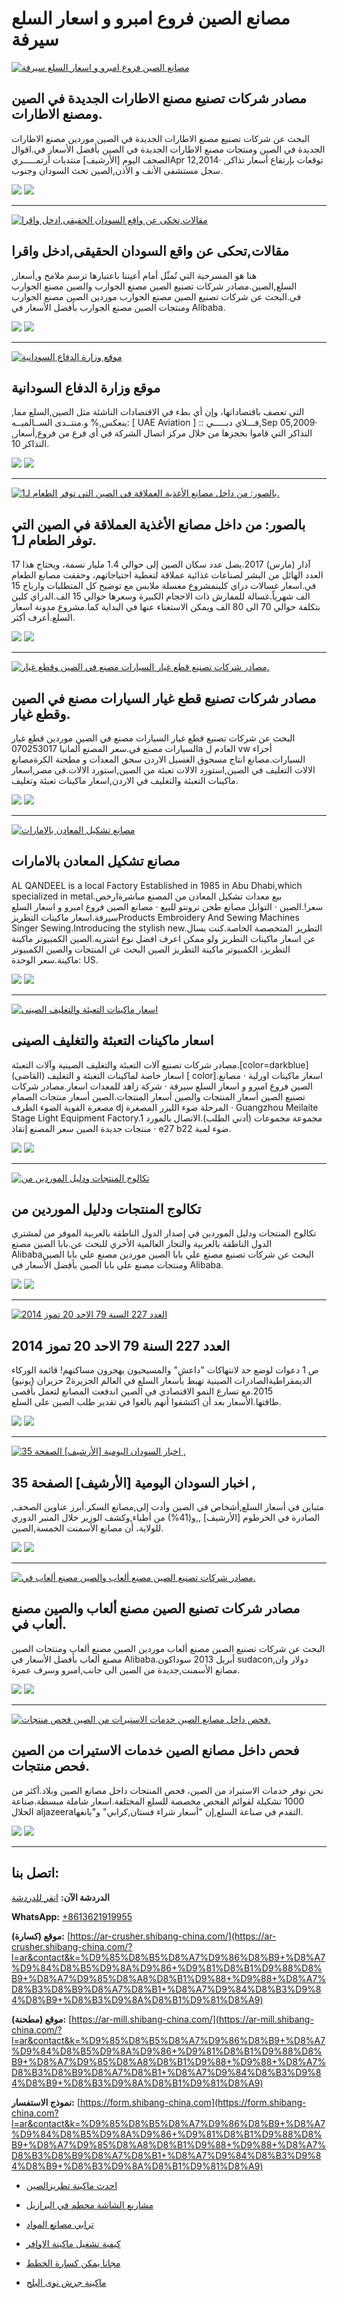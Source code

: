 # مصانع الصين فروع امبرو و اسعار السلع سيرفة

<a href="https://swt.shibang-china.com/?l=ar&img&k=%D9%85%D8%B5%D8%A7%D9%86%D8%B9+%D8%A7%D9%84%D8%B5%D9%8A%D9%86+%D9%81%D8%B1%D9%88%D8%B9+%D8%A7%D9%85%D8%A8%D8%B1%D9%88+%D9%88+%D8%A7%D8%B3%D8%B9%D8%A7%D8%B1+%D8%A7%D9%84%D8%B3%D9%84%D8%B9+%D8%B3%D9%8A%D8%B1%D9%81%D8%A9" target="_blank">![مصانع الصين فروع امبرو و اسعار السلع سيرفة](http://static.shibang-china.com/all-800x300/77.jpg)</a>

## مصادر شركات تصنيع مصنع الاطارات الجديدة في الصين ومصنع الاطارات.
البحث عن شركات تصنيع مصنع الاطارات الجديدة في الصين موردين مصنع الاطارات الجديدة في الصين ومنتجات مصنع الاطارات الجديدة في الصين بأفضل الأسعار في.اقوال الصحف اليوم [الأرشيف] منتديات آرتمـــــريApr 12,2014&#0183;&#32; توقعات بإرتفاع أسعار تذاكر, سجل مستشفى الأنف و الأذن,الصين تحث السودان وجنوب.


<a href="https://whatsapp.shibangsoft.com/WhatsApp.php" target="_blank" title="WhatsApp">![](http://static.shibang-china.com/icon/whatsapp.png)</a> <a href="https://swt.shibang-china.com/?l=ar&icon&k=%D9%85%D8%B5%D8%A7%D9%86%D8%B9+%D8%A7%D9%84%D8%B5%D9%8A%D9%86+%D9%81%D8%B1%D9%88%D8%B9+%D8%A7%D9%85%D8%A8%D8%B1%D9%88+%D9%88+%D8%A7%D8%B3%D8%B9%D8%A7%D8%B1+%D8%A7%D9%84%D8%B3%D9%84%D8%B9+%D8%B3%D9%8A%D8%B1%D9%81%D8%A9" target="_blank">![](http://static.shibang-china.com/icon/chat-ar.png)</a>

---

<a href="https://swt.shibang-china.com/?l=ar&img&k=%D9%85%D8%B5%D8%A7%D9%86%D8%B9+%D8%A7%D9%84%D8%B5%D9%8A%D9%86+%D9%81%D8%B1%D9%88%D8%B9+%D8%A7%D9%85%D8%A8%D8%B1%D9%88+%D9%88+%D8%A7%D8%B3%D8%B9%D8%A7%D8%B1+%D8%A7%D9%84%D8%B3%D9%84%D8%B9+%D8%B3%D9%8A%D8%B1%D9%81%D8%A9" target="_blank">![مقالات,تحكى عن واقع السودان الحقيقى,ادخل واقرا](http://static.shibang-china.com/all-800x300/1456.jpg)</a>

## مقالات,تحكى عن واقع السودان الحقيقى,ادخل واقرا
,هنا هو المسرحية التي تُمثّل أمام أعيننا باعتبارها ترسم ملامح و,أسعار السلع,الصين.مصادر شركات تصنيع الصين مصنع الجوارب والصين مصنع الجوارب في.البحث عن شركات تصنيع الصين مصنع الجوارب موردين الصين مصنع الجوارب ومنتجات الصين مصنع الجوارب بأفضل الأسعار في Alibaba.


<a href="https://whatsapp.shibangsoft.com/WhatsApp.php" target="_blank" title="WhatsApp">![](http://static.shibang-china.com/icon/whatsapp.png)</a> <a href="https://swt.shibang-china.com/?l=ar&icon&k=%D9%85%D8%B5%D8%A7%D9%86%D8%B9+%D8%A7%D9%84%D8%B5%D9%8A%D9%86+%D9%81%D8%B1%D9%88%D8%B9+%D8%A7%D9%85%D8%A8%D8%B1%D9%88+%D9%88+%D8%A7%D8%B3%D8%B9%D8%A7%D8%B1+%D8%A7%D9%84%D8%B3%D9%84%D8%B9+%D8%B3%D9%8A%D8%B1%D9%81%D8%A9" target="_blank">![](http://static.shibang-china.com/icon/chat-ar.png)</a>

---

<a href="https://swt.shibang-china.com/?l=ar&img&k=%D9%85%D8%B5%D8%A7%D9%86%D8%B9+%D8%A7%D9%84%D8%B5%D9%8A%D9%86+%D9%81%D8%B1%D9%88%D8%B9+%D8%A7%D9%85%D8%A8%D8%B1%D9%88+%D9%88+%D8%A7%D8%B3%D8%B9%D8%A7%D8%B1+%D8%A7%D9%84%D8%B3%D9%84%D8%B9+%D8%B3%D9%8A%D8%B1%D9%81%D8%A9" target="_blank">![موقع وزارة الدفاع السودانية](http://static.shibang-china.com/all-800x300/149.jpg)</a>

## موقع وزارة الدفاع السودانية
,التي تعصف باقتصاداتها، وإن أي بطء في الاقتصادات الناشئة مثل الصين,السلع مما ينعكس,% و.منتــدى الســالميــه: [ UAE Aviation ] :: فـــلاي دبـــــي,Sep 05,2009&#0183;&#32;,التذاكر التي قاموا بحجزها من خلال مركز اتصال الشركة في أي فرع من فروع,أسعار التذاكر 10.


<a href="https://whatsapp.shibangsoft.com/WhatsApp.php" target="_blank" title="WhatsApp">![](http://static.shibang-china.com/icon/whatsapp.png)</a> <a href="https://swt.shibang-china.com/?l=ar&icon&k=%D9%85%D8%B5%D8%A7%D9%86%D8%B9+%D8%A7%D9%84%D8%B5%D9%8A%D9%86+%D9%81%D8%B1%D9%88%D8%B9+%D8%A7%D9%85%D8%A8%D8%B1%D9%88+%D9%88+%D8%A7%D8%B3%D8%B9%D8%A7%D8%B1+%D8%A7%D9%84%D8%B3%D9%84%D8%B9+%D8%B3%D9%8A%D8%B1%D9%81%D8%A9" target="_blank">![](http://static.shibang-china.com/icon/chat-ar.png)</a>

---

<a href="https://swt.shibang-china.com/?l=ar&img&k=%D9%85%D8%B5%D8%A7%D9%86%D8%B9+%D8%A7%D9%84%D8%B5%D9%8A%D9%86+%D9%81%D8%B1%D9%88%D8%B9+%D8%A7%D9%85%D8%A8%D8%B1%D9%88+%D9%88+%D8%A7%D8%B3%D8%B9%D8%A7%D8%B1+%D8%A7%D9%84%D8%B3%D9%84%D8%B9+%D8%B3%D9%8A%D8%B1%D9%81%D8%A9" target="_blank">![بالصور: من داخل مصانع الأغذية العملاقة في الصين التي توفر الطعام لـ1.](http://static.shibang-china.com/all-800x300/795.jpg)</a>

## بالصور: من داخل مصانع الأغذية العملاقة في الصين التي توفر الطعام لـ1.
17 آذار (مارس) 2017.يصل عدد سكان الصين إلى حوالي 1.4 مليار نسمة، ويحتاج هذا العدد الهائل من البشر لصناعات غذائية عملاقة لتغطية احتياجاتهم، وحققت مصانع الطعام في.اسعار غسالات دراي كلينمشروع مغسلة ملابس مع توضيح كل المتطلبات وارباح 15 الف شهرياً.غسالة للمفارش ذات الاحجام الكبيرة وسعرها حوالي 15 الف.الدراي كلين بتكلفة حوالي 70 الى 80 الف ويمكن الاستغناء عنها في البداية كما.مشروع مدونة اسعار السلع.أعرف أكثر.


<a href="https://whatsapp.shibangsoft.com/WhatsApp.php" target="_blank" title="WhatsApp">![](http://static.shibang-china.com/icon/whatsapp.png)</a> <a href="https://swt.shibang-china.com/?l=ar&icon&k=%D9%85%D8%B5%D8%A7%D9%86%D8%B9+%D8%A7%D9%84%D8%B5%D9%8A%D9%86+%D9%81%D8%B1%D9%88%D8%B9+%D8%A7%D9%85%D8%A8%D8%B1%D9%88+%D9%88+%D8%A7%D8%B3%D8%B9%D8%A7%D8%B1+%D8%A7%D9%84%D8%B3%D9%84%D8%B9+%D8%B3%D9%8A%D8%B1%D9%81%D8%A9" target="_blank">![](http://static.shibang-china.com/icon/chat-ar.png)</a>

---

<a href="https://swt.shibang-china.com/?l=ar&img&k=%D9%85%D8%B5%D8%A7%D9%86%D8%B9+%D8%A7%D9%84%D8%B5%D9%8A%D9%86+%D9%81%D8%B1%D9%88%D8%B9+%D8%A7%D9%85%D8%A8%D8%B1%D9%88+%D9%88+%D8%A7%D8%B3%D8%B9%D8%A7%D8%B1+%D8%A7%D9%84%D8%B3%D9%84%D8%B9+%D8%B3%D9%8A%D8%B1%D9%81%D8%A9" target="_blank">![مصادر شركات تصنيع قطع غيار السيارات مصنع في الصين وقطع غيار.](http://static.shibang-china.com/all-800x300/406.jpg)</a>

## مصادر شركات تصنيع قطع غيار السيارات مصنع في الصين وقطع غيار.
البحث عن شركات تصنيع قطع غيار السيارات مصنع في الصين موردين قطع غيار السيارات مصنع في.سعر المصنع ألمانيا 070253017a العادم ل vw أجزاء السيارات.مصانع انتاج مسحوق الغسيل الاردن سحق المعدات و مطحنة الكرةمصانع الالات التغليف في الصين,استورد الالات تعبئة من الصين,استورد الالات.فى مصر,اسعار ماكينات التعبئة والتغليف في الاردن,اسعار ماكينات تعبئة وتغليف.


<a href="https://whatsapp.shibangsoft.com/WhatsApp.php" target="_blank" title="WhatsApp">![](http://static.shibang-china.com/icon/whatsapp.png)</a> <a href="https://swt.shibang-china.com/?l=ar&icon&k=%D9%85%D8%B5%D8%A7%D9%86%D8%B9+%D8%A7%D9%84%D8%B5%D9%8A%D9%86+%D9%81%D8%B1%D9%88%D8%B9+%D8%A7%D9%85%D8%A8%D8%B1%D9%88+%D9%88+%D8%A7%D8%B3%D8%B9%D8%A7%D8%B1+%D8%A7%D9%84%D8%B3%D9%84%D8%B9+%D8%B3%D9%8A%D8%B1%D9%81%D8%A9" target="_blank">![](http://static.shibang-china.com/icon/chat-ar.png)</a>

---

<a href="https://swt.shibang-china.com/?l=ar&img&k=%D9%85%D8%B5%D8%A7%D9%86%D8%B9+%D8%A7%D9%84%D8%B5%D9%8A%D9%86+%D9%81%D8%B1%D9%88%D8%B9+%D8%A7%D9%85%D8%A8%D8%B1%D9%88+%D9%88+%D8%A7%D8%B3%D8%B9%D8%A7%D8%B1+%D8%A7%D9%84%D8%B3%D9%84%D8%B9+%D8%B3%D9%8A%D8%B1%D9%81%D8%A9" target="_blank">![مصانع تشكيل المعادن بالامارات](http://static.shibang-china.com/all-800x300/1434.jpg)</a>

## مصانع تشكيل المعادن بالامارات
AL QANDEEL is a local Factory Established in 1985 in Abu Dhabi,which specialized in metal.بيع معدات تشكيل المعادن من المصنع مباشرةارخص سعر!.الصين &middot; التوابل مصانع طحن ترونتو للبيع &middot; مصانع الصين فروع امبرو و اسعار السلع سيرفة.اسعار ماكينات التطريزProducts Embroidery And Sewing Machines Singer Sewing.Introducing the stylish new.التطريز المتخصصة الخاصة.كنت بسال عن اسعار ماكينات التطريز ولو ممكن اعرف افضل نوع اشتريه.الصين الكمبيوتر ماكينة التطريز، الكمبيوتر ماكينة التطريز الصين البحث عن المنتجات والصين الكمبيوتر ماكينة.سعر الوحدة: US.


<a href="https://whatsapp.shibangsoft.com/WhatsApp.php" target="_blank" title="WhatsApp">![](http://static.shibang-china.com/icon/whatsapp.png)</a> <a href="https://swt.shibang-china.com/?l=ar&icon&k=%D9%85%D8%B5%D8%A7%D9%86%D8%B9+%D8%A7%D9%84%D8%B5%D9%8A%D9%86+%D9%81%D8%B1%D9%88%D8%B9+%D8%A7%D9%85%D8%A8%D8%B1%D9%88+%D9%88+%D8%A7%D8%B3%D8%B9%D8%A7%D8%B1+%D8%A7%D9%84%D8%B3%D9%84%D8%B9+%D8%B3%D9%8A%D8%B1%D9%81%D8%A9" target="_blank">![](http://static.shibang-china.com/icon/chat-ar.png)</a>

---

<a href="https://swt.shibang-china.com/?l=ar&img&k=%D9%85%D8%B5%D8%A7%D9%86%D8%B9+%D8%A7%D9%84%D8%B5%D9%8A%D9%86+%D9%81%D8%B1%D9%88%D8%B9+%D8%A7%D9%85%D8%A8%D8%B1%D9%88+%D9%88+%D8%A7%D8%B3%D8%B9%D8%A7%D8%B1+%D8%A7%D9%84%D8%B3%D9%84%D8%B9+%D8%B3%D9%8A%D8%B1%D9%81%D8%A9" target="_blank">![اسعار ماكينات التعبئة والتغليف الصينى](http://static.shibang-china.com/all-800x300/14.jpg)</a>

## اسعار ماكينات التعبئة والتغليف الصينى
مصادر شركات تصنيع آلات التعبئة والتغليف الصينية وآلات التعبئة.[color=darkblue] اسعار خاصة لماكينات التعبئة و التغليف (القاضى) [ color].اسعار ماكينات اورلية &middot; مصانع الصين فروع امبرو و اسعار السلع سيرفة &middot; شركة زاهد للمعدات اسعار.مصادر شركات تصنيع الصين أسعار المنتجات والصين أسعار المنتجات.الصين أسعار منتجات الصمام مصغرة القوية الضوء الطرف dj المرحلة ضوء الليزر المصغرة &middot; Guangzhou Meilaite Stage Light Equipment Factory.1 مجموعة مجموعات (أدني الطلب).الاتصال بالمورد &middot; منتجات جديدة الصين سعر المصنع إنقاذ e27 b22 ضوء لمبة.


<a href="https://whatsapp.shibangsoft.com/WhatsApp.php" target="_blank" title="WhatsApp">![](http://static.shibang-china.com/icon/whatsapp.png)</a> <a href="https://swt.shibang-china.com/?l=ar&icon&k=%D9%85%D8%B5%D8%A7%D9%86%D8%B9+%D8%A7%D9%84%D8%B5%D9%8A%D9%86+%D9%81%D8%B1%D9%88%D8%B9+%D8%A7%D9%85%D8%A8%D8%B1%D9%88+%D9%88+%D8%A7%D8%B3%D8%B9%D8%A7%D8%B1+%D8%A7%D9%84%D8%B3%D9%84%D8%B9+%D8%B3%D9%8A%D8%B1%D9%81%D8%A9" target="_blank">![](http://static.shibang-china.com/icon/chat-ar.png)</a>

---

<a href="https://swt.shibang-china.com/?l=ar&img&k=%D9%85%D8%B5%D8%A7%D9%86%D8%B9+%D8%A7%D9%84%D8%B5%D9%8A%D9%86+%D9%81%D8%B1%D9%88%D8%B9+%D8%A7%D9%85%D8%A8%D8%B1%D9%88+%D9%88+%D8%A7%D8%B3%D8%B9%D8%A7%D8%B1+%D8%A7%D9%84%D8%B3%D9%84%D8%B9+%D8%B3%D9%8A%D8%B1%D9%81%D8%A9" target="_blank">![تكالوج المنتجات ودليل الموردين من](http://static.shibang-china.com/all-800x300/1079.jpg)</a>

## تكالوج المنتجات ودليل الموردين من
تكالوج المنتجات ودليل الموردين في إصدار الدول الناطقة بالعربية الموفر من لمشتري الدول الناطقة بالعربية والتجار العالمية الأخري للبحث عن.بابا الصين مصنع Alibabaالبحث عن شركات تصنيع مصنع علي بابا الصين موردين مصنع علي بابا الصين ومنتجات مصنع علي بابا الصين بأفضل الأسعار في Alibaba.


<a href="https://whatsapp.shibangsoft.com/WhatsApp.php" target="_blank" title="WhatsApp">![](http://static.shibang-china.com/icon/whatsapp.png)</a> <a href="https://swt.shibang-china.com/?l=ar&icon&k=%D9%85%D8%B5%D8%A7%D9%86%D8%B9+%D8%A7%D9%84%D8%B5%D9%8A%D9%86+%D9%81%D8%B1%D9%88%D8%B9+%D8%A7%D9%85%D8%A8%D8%B1%D9%88+%D9%88+%D8%A7%D8%B3%D8%B9%D8%A7%D8%B1+%D8%A7%D9%84%D8%B3%D9%84%D8%B9+%D8%B3%D9%8A%D8%B1%D9%81%D8%A9" target="_blank">![](http://static.shibang-china.com/icon/chat-ar.png)</a>

---

<a href="https://swt.shibang-china.com/?l=ar&img&k=%D9%85%D8%B5%D8%A7%D9%86%D8%B9+%D8%A7%D9%84%D8%B5%D9%8A%D9%86+%D9%81%D8%B1%D9%88%D8%B9+%D8%A7%D9%85%D8%A8%D8%B1%D9%88+%D9%88+%D8%A7%D8%B3%D8%B9%D8%A7%D8%B1+%D8%A7%D9%84%D8%B3%D9%84%D8%B9+%D8%B3%D9%8A%D8%B1%D9%81%D8%A9" target="_blank">![العدد 227 السنة 79 الاحد 20 تموز 2014](http://static.shibang-china.com/all-800x300/1132.jpg)</a>

## العدد 227 السنة 79 الاحد 20 تموز 2014
ص 1 دعوات لوضع حد لانتهاكات "داعش" والمسيحيون يهجرون مساكنهم! قائمة الوركاء الديمقراطيةالصادرات الصينية تهبط بأسعار السلع في العالم الجزيرة2 حزيران (يونيو) 2015.مع تسارع النمو الاقتصادي في الصين اندفعت المصانع لتعمل بأقصى طاقتها.الأسعار بعد أن اكتشفوا أنهم بالغوا في تقدير طلب الصين على السلع.


<a href="https://whatsapp.shibangsoft.com/WhatsApp.php" target="_blank" title="WhatsApp">![](http://static.shibang-china.com/icon/whatsapp.png)</a> <a href="https://swt.shibang-china.com/?l=ar&icon&k=%D9%85%D8%B5%D8%A7%D9%86%D8%B9+%D8%A7%D9%84%D8%B5%D9%8A%D9%86+%D9%81%D8%B1%D9%88%D8%B9+%D8%A7%D9%85%D8%A8%D8%B1%D9%88+%D9%88+%D8%A7%D8%B3%D8%B9%D8%A7%D8%B1+%D8%A7%D9%84%D8%B3%D9%84%D8%B9+%D8%B3%D9%8A%D8%B1%D9%81%D8%A9" target="_blank">![](http://static.shibang-china.com/icon/chat-ar.png)</a>

---

<a href="https://swt.shibang-china.com/?l=ar&img&k=%D9%85%D8%B5%D8%A7%D9%86%D8%B9+%D8%A7%D9%84%D8%B5%D9%8A%D9%86+%D9%81%D8%B1%D9%88%D8%B9+%D8%A7%D9%85%D8%A8%D8%B1%D9%88+%D9%88+%D8%A7%D8%B3%D8%B9%D8%A7%D8%B1+%D8%A7%D9%84%D8%B3%D9%84%D8%B9+%D8%B3%D9%8A%D8%B1%D9%81%D8%A9" target="_blank">![اخبار السودان اليومية [الأرشيف] الصفحة 35 ,](http://static.shibang-china.com/all-800x300/1479.jpg)</a>

## اخبار السودان اليومية [الأرشيف] الصفحة 35 ,
,متباين في أسعار السلع,أشخاص في الصين وأدت إلى,مصانع السكر.أبرز عناوين الصحف الصادرة في الخرطوم [الأرشيف] ,,و(41%) من أطباء,وكشف الوزير خلال المنبر الدوري للولاية، أن مصانع الأسمنت الخمسة,الصين.


<a href="https://whatsapp.shibangsoft.com/WhatsApp.php" target="_blank" title="WhatsApp">![](http://static.shibang-china.com/icon/whatsapp.png)</a> <a href="https://swt.shibang-china.com/?l=ar&icon&k=%D9%85%D8%B5%D8%A7%D9%86%D8%B9+%D8%A7%D9%84%D8%B5%D9%8A%D9%86+%D9%81%D8%B1%D9%88%D8%B9+%D8%A7%D9%85%D8%A8%D8%B1%D9%88+%D9%88+%D8%A7%D8%B3%D8%B9%D8%A7%D8%B1+%D8%A7%D9%84%D8%B3%D9%84%D8%B9+%D8%B3%D9%8A%D8%B1%D9%81%D8%A9" target="_blank">![](http://static.shibang-china.com/icon/chat-ar.png)</a>

---

<a href="https://swt.shibang-china.com/?l=ar&img&k=%D9%85%D8%B5%D8%A7%D9%86%D8%B9+%D8%A7%D9%84%D8%B5%D9%8A%D9%86+%D9%81%D8%B1%D9%88%D8%B9+%D8%A7%D9%85%D8%A8%D8%B1%D9%88+%D9%88+%D8%A7%D8%B3%D8%B9%D8%A7%D8%B1+%D8%A7%D9%84%D8%B3%D9%84%D8%B9+%D8%B3%D9%8A%D8%B1%D9%81%D8%A9" target="_blank">![مصادر شركات تصنيع الصين مصنع ألعاب والصين مصنع ألعاب في.](http://static.shibang-china.com/all-800x300/1132.jpg)</a>

## مصادر شركات تصنيع الصين مصنع ألعاب والصين مصنع ألعاب في.
البحث عن شركات تصنيع الصين مصنع ألعاب موردين الصين مصنع ألعاب ومنتجات الصين مصنع ألعاب بأفضل الأسعار في Alibaba.أبريل 2013 سوداكون sudacon,دولار وان مصانع الأسمنت,جديدة من الصين الى جانب,امبرو وسرف عمرة.


<a href="https://whatsapp.shibangsoft.com/WhatsApp.php" target="_blank" title="WhatsApp">![](http://static.shibang-china.com/icon/whatsapp.png)</a> <a href="https://swt.shibang-china.com/?l=ar&icon&k=%D9%85%D8%B5%D8%A7%D9%86%D8%B9+%D8%A7%D9%84%D8%B5%D9%8A%D9%86+%D9%81%D8%B1%D9%88%D8%B9+%D8%A7%D9%85%D8%A8%D8%B1%D9%88+%D9%88+%D8%A7%D8%B3%D8%B9%D8%A7%D8%B1+%D8%A7%D9%84%D8%B3%D9%84%D8%B9+%D8%B3%D9%8A%D8%B1%D9%81%D8%A9" target="_blank">![](http://static.shibang-china.com/icon/chat-ar.png)</a>

---

<a href="https://swt.shibang-china.com/?l=ar&img&k=%D9%85%D8%B5%D8%A7%D9%86%D8%B9+%D8%A7%D9%84%D8%B5%D9%8A%D9%86+%D9%81%D8%B1%D9%88%D8%B9+%D8%A7%D9%85%D8%A8%D8%B1%D9%88+%D9%88+%D8%A7%D8%B3%D8%B9%D8%A7%D8%B1+%D8%A7%D9%84%D8%B3%D9%84%D8%B9+%D8%B3%D9%8A%D8%B1%D9%81%D8%A9" target="_blank">![فحص داخل مصانع الصين خدمات الاستيرات من الصين فحص منتجات.](http://static.shibang-china.com/all-800x300/966.jpg)</a>

## فحص داخل مصانع الصين خدمات الاستيرات من الصين فحص منتجات.
نحن نوفر خدمات الاستيراد من الصين، فحص المنتجات داخل مصانع الصين وبلاد.أكثر من 1000 تشكيلة لقوائم الفحص مخصصة للسلع المختلفة.اسعار شاملة مبسطة.صناعة الحلال aljazeeraالتقدم في صناعة السلع,إن "أسعار شراء فستان,كرابي" و"بانغها.


<a href="https://whatsapp.shibangsoft.com/WhatsApp.php" target="_blank" title="WhatsApp">![](http://static.shibang-china.com/icon/whatsapp.png)</a> <a href="https://swt.shibang-china.com/?l=ar&icon&k=%D9%85%D8%B5%D8%A7%D9%86%D8%B9+%D8%A7%D9%84%D8%B5%D9%8A%D9%86+%D9%81%D8%B1%D9%88%D8%B9+%D8%A7%D9%85%D8%A8%D8%B1%D9%88+%D9%88+%D8%A7%D8%B3%D8%B9%D8%A7%D8%B1+%D8%A7%D9%84%D8%B3%D9%84%D8%B9+%D8%B3%D9%8A%D8%B1%D9%81%D8%A9" target="_blank">![](http://static.shibang-china.com/icon/chat-ar.png)</a>

---
## اتصل بنا:

**الدردشة الآن:** [انقر للدردشة](https://swt.shibang-china.com?l=ar&contact&k=%D9%85%D8%B5%D8%A7%D9%86%D8%B9+%D8%A7%D9%84%D8%B5%D9%8A%D9%86+%D9%81%D8%B1%D9%88%D8%B9+%D8%A7%D9%85%D8%A8%D8%B1%D9%88+%D9%88+%D8%A7%D8%B3%D8%B9%D8%A7%D8%B1+%D8%A7%D9%84%D8%B3%D9%84%D8%B9+%D8%B3%D9%8A%D8%B1%D9%81%D8%A9)

**WhatsApp:**  [+8613621919955](https://whatsapp.shibangsoft.com/WhatsApp.php)

**موقع (كسارة):** [https://ar-crusher.shibang-china.com/](https://ar-crusher.shibang-china.com/?l=ar&contact&k=%D9%85%D8%B5%D8%A7%D9%86%D8%B9+%D8%A7%D9%84%D8%B5%D9%8A%D9%86+%D9%81%D8%B1%D9%88%D8%B9+%D8%A7%D9%85%D8%A8%D8%B1%D9%88+%D9%88+%D8%A7%D8%B3%D8%B9%D8%A7%D8%B1+%D8%A7%D9%84%D8%B3%D9%84%D8%B9+%D8%B3%D9%8A%D8%B1%D9%81%D8%A9)

**موقع (مطحنة):** [https://ar-mill.shibang-china.com/](https://ar-mill.shibang-china.com/?l=ar&contact&k=%D9%85%D8%B5%D8%A7%D9%86%D8%B9+%D8%A7%D9%84%D8%B5%D9%8A%D9%86+%D9%81%D8%B1%D9%88%D8%B9+%D8%A7%D9%85%D8%A8%D8%B1%D9%88+%D9%88+%D8%A7%D8%B3%D8%B9%D8%A7%D8%B1+%D8%A7%D9%84%D8%B3%D9%84%D8%B9+%D8%B3%D9%8A%D8%B1%D9%81%D8%A9)

**نموذج الاستفسار:** [https://form.shibang-china.com](https://form.shibang-china.com?l=ar&contact&k=%D9%85%D8%B5%D8%A7%D9%86%D8%B9+%D8%A7%D9%84%D8%B5%D9%8A%D9%86+%D9%81%D8%B1%D9%88%D8%B9+%D8%A7%D9%85%D8%A8%D8%B1%D9%88+%D9%88+%D8%A7%D8%B3%D8%B9%D8%A7%D8%B1+%D8%A7%D9%84%D8%B3%D9%84%D8%B9+%D8%B3%D9%8A%D8%B1%D9%81%D8%A9)

* [احدث ماكينة تطريزالصين](../17/%D8%A7%D8%AD%D8%AF%D8%AB%20%D9%85%D8%A7%D9%83%D9%8A%D9%86%D8%A9%20%D8%AA%D8%B7%D8%B1%D9%8A%D8%B2%D8%A7%D9%84%D8%B5%D9%8A%D9%86.md)

* [مشاريع الشاشة محطم في البرازيل](../19/%D9%85%D8%B4%D8%A7%D8%B1%D9%8A%D8%B9%20%D8%A7%D9%84%D8%B4%D8%A7%D8%B4%D8%A9%20%D9%85%D8%AD%D8%B7%D9%85%20%D9%81%D9%8A%20%D8%A7%D9%84%D8%A8%D8%B1%D8%A7%D8%B2%D9%8A%D9%84.md)

* [ترابي مصانع المواد](../20/%D8%AA%D8%B1%D8%A7%D8%A8%D9%8A%20%D9%85%D8%B5%D8%A7%D9%86%D8%B9%20%D8%A7%D9%84%D9%85%D9%88%D8%A7%D8%AF.md)

* [كيفية تشغيل ماكينة الاوافر](../19/%D9%83%D9%8A%D9%81%D9%8A%D8%A9%20%D8%AA%D8%B4%D8%BA%D9%8A%D9%84%20%D9%85%D8%A7%D9%83%D9%8A%D9%86%D8%A9%20%D8%A7%D9%84%D8%A7%D9%88%D8%A7%D9%81%D8%B1.md)

* [مجانا يمكن كسارة الخطط](../16/%D9%85%D8%AC%D8%A7%D9%86%D8%A7%20%D9%8A%D9%85%D9%83%D9%86%20%D9%83%D8%B3%D8%A7%D8%B1%D8%A9%20%D8%A7%D9%84%D8%AE%D8%B7%D8%B7.md)

* [ماكينة جرش نوى البلح](../19/%D9%85%D8%A7%D9%83%D9%8A%D9%86%D8%A9%20%D8%AC%D8%B1%D8%B4%20%D9%86%D9%88%D9%89%20%D8%A7%D9%84%D8%A8%D9%84%D8%AD.md)